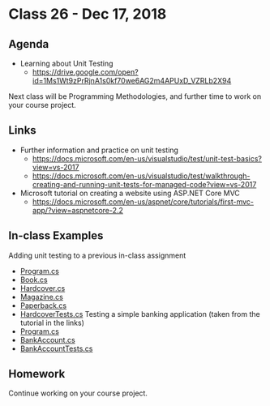 # Class 26 - Dec 17, 2018

## Agenda

* Learning about Unit Testing
  * https://drive.google.com/open?id=1Ms1Wt9zPrRjnA1s0kf70we6AG2m4APUxD_VZRLb2X94

Next class will be Programming Methodologies, and further time to work on your course project.

## Links

* Further information and practice on unit testing
  * https://docs.microsoft.com/en-us/visualstudio/test/unit-test-basics?view=vs-2017
  * https://docs.microsoft.com/en-us/visualstudio/test/walkthrough-creating-and-running-unit-tests-for-managed-code?view=vs-2017
* Microsoft tutorial on creating a website using ASP.NET Core MVC
  * https://docs.microsoft.com/en-us/aspnet/core/tutorials/first-mvc-app/?view=aspnetcore-2.2

## In-class Examples

Adding unit testing to a previous in-class assignment
* [Program.cs](BookCalculator/BookCalculator/Program.cs)
* [Book.cs](BookCalculator/BookCalculator/Book.cs)
* [Hardcover.cs](BookCalculator/BookCalculator/Hardcover.cs)
* [Magazine.cs](BookCalculator/BookCalculator/Magazine.cs)
* [Paperback.cs](BookCalculator/BookCalculator/Paperback.cs)
* [HardcoverTests.cs](BookCalculator/BookCalculatorTests/HardcoverTests.cs)
Testing a simple banking application (taken from the tutorial in the links)
* [Program.cs](BankExample/BankExample/Program.cs)
* [BankAccount.cs](BankExample/BankExample/BankAccount.cs)
* [BankAccountTests.cs](BankExample/BankExampleTests/BankAccountTests.cs)

## Homework

Continue working on your course project.